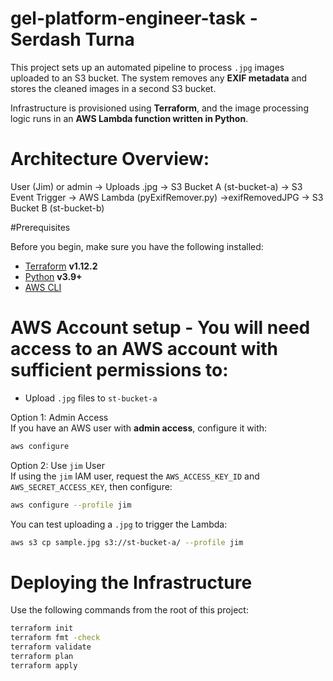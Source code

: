 # gel-platform-engineer-task - Serdash Turna


This project sets up an automated pipeline to process `.jpg` images uploaded to an S3 bucket. The system removes any **EXIF metadata** and stores the cleaned images in a second S3 bucket.

Infrastructure is provisioned using **Terraform**, and the image processing logic runs in an **AWS Lambda function written in Python**.


# Architecture Overview:

User (Jim) or admin -> Uploads .jpg -> S3 Bucket A (st-bucket-a) -> S3 Event Trigger -> AWS Lambda (pyExifRemover.py) ->exifRemovedJPG -> S3 Bucket B (st-bucket-b)


#Prerequisites

Before you begin, make sure you have the following installed:

- [Terraform](https://developer.hashicorp.com/terraform/downloads) **v1.12.2**
- [Python](https://www.python.org/downloads/) **v3.9+**
- [AWS CLI](https://docs.aws.amazon.com/cli/latest/userguide/install-cliv2.html)

# AWS Account setup - You will need access to an AWS account with sufficient permissions to:

- Upload `.jpg` files to `st-bucket-a` 


Option 1: Admin Access  
If you have an AWS user with **admin access**, configure it with:

```bash
aws configure
```

Option 2: Use `jim` User  
If using the `jim` IAM user, request the `AWS_ACCESS_KEY_ID` and `AWS_SECRET_ACCESS_KEY`, then configure:

```bash
aws configure --profile jim
```

You can test uploading a `.jpg` to trigger the Lambda:

```bash
aws s3 cp sample.jpg s3://st-bucket-a/ --profile jim
```

# Deploying the Infrastructure

Use the following commands from the root of this project:

```bash
terraform init
terraform fmt -check
terraform validate
terraform plan
terraform apply
```
